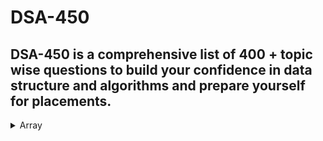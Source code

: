 # DSA-450
##  DSA-450 is a comprehensive list of 400 + topic wise questions to build your confidence in data structure and algorithms and prepare yourself for placements.



<details>
<summary>Array</summary>

[Reverse the Array 3](http://arisesociety.org/)  
</details>

